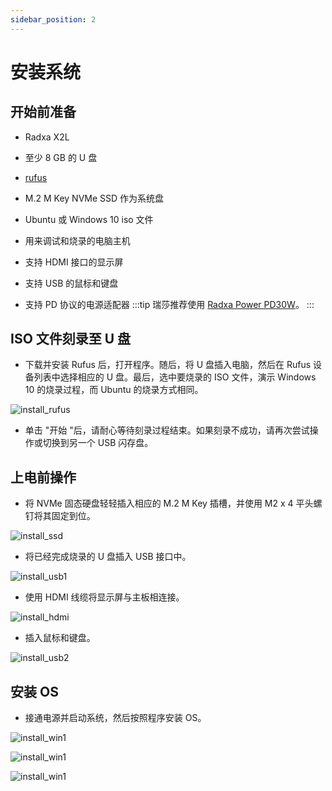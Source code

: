 ```yaml
---
sidebar_position: 2
---
```


# 安装系统

## 开始前准备

- Radxa X2L

- 至少 8 GB 的 U 盘

- [rufus](https://rufus.ie/)

- M.2 M Key NVMe SSD 作为系统盘

- Ubuntu 或 Windows 10 iso 文件

- 用来调试和烧录的电脑主机

- 支持 HDMI 接口的显示屏

- 支持 USB 的鼠标和键盘

- 支持 PD 协议的电源适配器
  :::tip
  瑞莎推荐使用 [Radxa Power PD30W](/accessories/pd_30w)。
  :::

## ISO 文件刻录至 U 盘

- 下载并安装 Rufus 后，打开程序。随后，将 U 盘插入电脑，然后在 Rufus 设备列表中选择相应的 U 盘。最后，选中要烧录的 ISO 文件，演示 Windows 10 的烧录过程，而 Ubuntu 的烧录方式相同。

![install_rufus](/img/x/x_rufus.webp)

- 单击 "开始 "后，请耐心等待刻录过程结束。如果刻录不成功，请再次尝试操作或切换到另一个 USB 闪存盘。

## 上电前操作

- 将 NVMe 固态硬盘轻轻插入相应的 M.2 M Key 插槽，并使用 M2 x 4 平头螺钉将其固定到位。

![install_ssd](/img/x/x_ssd.webp)

- 将已经完成烧录的 U 盘插入 USB 接口中。

![install_usb1](/img/x/x_usb1.webp)

- 使用 HDMI 线缆将显示屏与主板相连接。

![install_hdmi](/img/x/x_hdmi.webp)

- 插入鼠标和键盘。

![install_usb2](/img/x/x_usb2.webp)

## 安装 OS

- 接通电源并启动系统，然后按照程序安装 OS。

![install_win1](/img/x/x_win10_01.webp)

![install_win1](/img/x/x_win10_02.webp)

![install_win1](/img/x/x_win10_03.webp)
